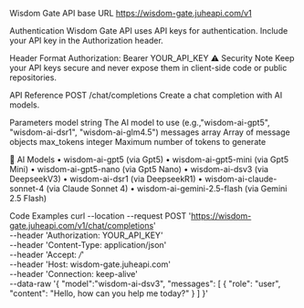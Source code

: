 Wisdom Gate API
base URL
https://wisdom-gate.juheapi.com/v1


Authentication
Wisdom Gate API uses API keys for authentication. Include your API key in the Authorization header.


Header Format
Authorization: Bearer YOUR_API_KEY
⚠️ Security Note
Keep your API keys secure and never expose them in client-side code or public repositories.


API Reference
POST /chat/completions
Create a chat completion with AI models.

Parameters
model
string
The AI model to use (e.g.,"wisdom-ai-gpt5", "wisdom-ai-dsr1", "wisdom-ai-glm4.5")
messages
array
Array of message objects
max_tokens
integer
Maximum number of tokens to generate


🤖 AI Models
• wisdom-ai-gpt5 (via Gpt5)
• wisdom-ai-gpt5-mini (via Gpt5 Mini)
• wisdom-ai-gpt5-nano (via Gpt5 Nano)
• wisdom-ai-dsv3 (via DeepseekV3)
• wisdom-ai-dsr1 (via DeepseekR1)
• wisdom-ai-claude-sonnet-4 (via Claude Sonnet 4)
• wisdom-ai-gemini-2.5-flash (via Gemini 2.5 Flash)


Code Examples
curl --location --request POST 'https://wisdom-gate.juheapi.com/v1/chat/completions' \
--header 'Authorization: YOUR_API_KEY' \
--header 'Content-Type: application/json' \
--header 'Accept: */*' \
--header 'Host: wisdom-gate.juheapi.com' \
--header 'Connection: keep-alive' \
--data-raw '{
    "model":"wisdom-ai-dsv3",
    "messages": [
      {
        "role": "user",
        "content": "Hello, how can you help me today?"
      }
    ]
}'


